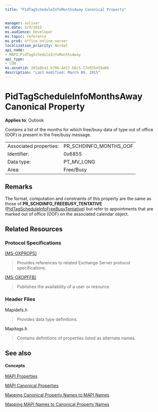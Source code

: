 ```yaml
---
title: "PidTagScheduleInfoMonthsAway Canonical Property"
 
 
manager: soliver
ms.date: 3/9/2015
ms.audience: Developer
ms.topic: reference
ms.prod: office-online-server
localization_priority: Normal
api_name:
- MAPI.PidTagScheduleInfoMonthsAway
api_type:
- COM
ms.assetid: 282a8ba1-b786-4d17-b6c5-17e935e59a6b
description: "Last modified: March 09, 2015"
---
```


# PidTagScheduleInfoMonthsAway Canonical Property

  
  
**Applies to**: Outlook 
  
Contains a list of the months for which free/busy data of type out of office (OOF) is present in the free/busy message. 
  
|||
|:-----|:-----|
|Associated properties:  <br/> |PR_SCHDINFO_MONTHS_OOF  <br/> |
|Identifier:  <br/> |0x6855  <br/> |
|Data type:  <br/> |PT_MV_LONG  <br/> |
|Area:  <br/> |Free/Busy  <br/> |
   
## Remarks

The format, computation and constraints of this property are the same as those of **PR_SCHDINFO_FREEBUSY_TENTATIVE** ([PidTagScheduleInfoFreeBusyTentative](pidtagscheduleinfofreebusytentative-canonical-property.md)) but refer to appointments that are marked out of office (OOF) on the associated calendar object.
  
## Related Resources

### Protocol Specifications

[[MS-OXPROPS]](http://msdn.microsoft.com/library/f6ab1613-aefe-447d-a49c-18217230b148%28Office.15%29.aspx)
  
> Provides references to related Exchange Server protocol specifications.
    
[[MS-OXOPFFB]](http://msdn.microsoft.com/library/1a527299-7211-4d27-a74c-b69bd0746320%28Office.15%29.aspx)
  
> Publishes the availability of a user or resource.
    
### Header Files

Mapidefs.h
  
> Provides data type definitions.
    
Mapitags.h
  
> Contains definitions of properties listed as alternate names.
    
## See also

#### Concepts

[MAPI Properties](mapi-properties.md)
  
[MAPI Canonical Properties](mapi-canonical-properties.md)
  
[Mapping Canonical Property Names to MAPI Names](mapping-canonical-property-names-to-mapi-names.md)
  
[Mapping MAPI Names to Canonical Property Names](mapping-mapi-names-to-canonical-property-names.md)

